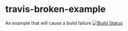 # travis-broken-example

An example that will cause a build failure
[![Build Status](https://travis-ci.org/travis-ci/travis-web.svg?branch=master)](https://travis-ci.org/travis-ci/travis-web)
